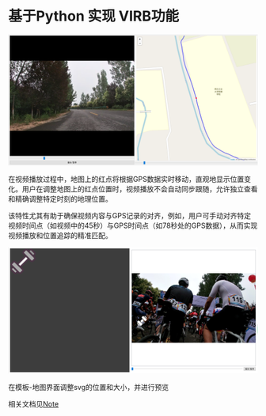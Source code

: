 # 基于Python 实现 VIRB功能

![](imgs/gui_demo1.png)

在视频播放过程中，地图上的红点将根据GPS数据实时移动，直观地显示位置变化。用户在调整地图上的红点位置时，视频播放不会自动同步跟随，允许独立查看和精确调整特定时刻的地理位置。

该特性尤其有助于确保视频内容与GPS记录的对齐，例如，用户可手动对齐特定视频时间点（如视频中的45秒）与GPS时间点（如78秒处的GPS数据），从而实现视频播放和位置追踪的精准匹配。

![1699522140877](imgs/svg-%E8%A7%86%E9%A2%91%E7%95%8C%E9%9D%A2.png)

在模板-地图界面调整svg的位置和大小，并进行预览

相关文档见[Note](https://github.com/lzhqw/OpenVIRB/blob/main/Note.md)
